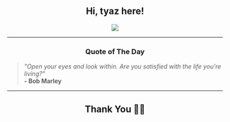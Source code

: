 <h2 align="center"> Hi, tyaz here!</h2>

<p align="center">
<a href="https://github.com/tyazx" alt="github streak"><img src="https://dvst-streak.herokuapp.com/?user=tyazx&theme=tokyonight&fire=DD472C"></a>
</p>

<hr>
<h3 align="center">Quote of The Day</h3>
<p align="center">
<blockquote>
<i>"Open your eyes and look within. Are you satisfied with the life you're living?"</i>
<br>
<b>- Bob Marley</b>
</blockquote>
</p>


<hr>
<h2 align="center">Thank You 🙏🏼</h2>
